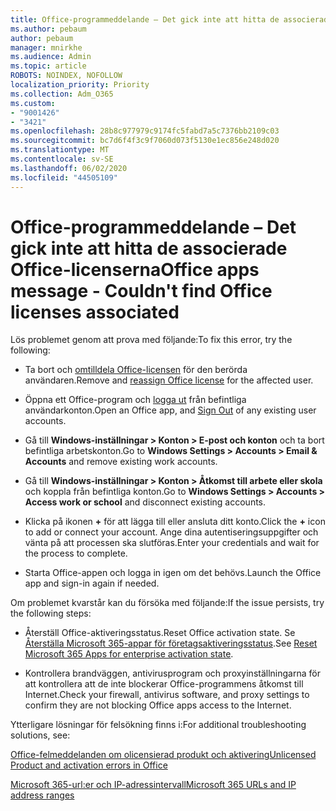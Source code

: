 ```yaml
---
title: Office-programmeddelande – Det gick inte att hitta de associerade Office-licenserna
ms.author: pebaum
author: pebaum
manager: mnirkhe
ms.audience: Admin
ms.topic: article
ROBOTS: NOINDEX, NOFOLLOW
localization_priority: Priority
ms.collection: Adm_O365
ms.custom:
- "9001426"
- "3421"
ms.openlocfilehash: 28b8c977979c9174fc5fabd7a5c7376bb2109c03
ms.sourcegitcommit: bc7d6f4f3c9f7060d073f5130e1ec856e248d020
ms.translationtype: MT
ms.contentlocale: sv-SE
ms.lasthandoff: 06/02/2020
ms.locfileid: "44505109"
---
```

# <a name="office-apps-message---couldnt-find-office-licenses-associated"></a><span data-ttu-id="5cb4d-102">Office-programmeddelande – Det gick inte att hitta de associerade Office-licenserna</span><span class="sxs-lookup"><span data-stu-id="5cb4d-102">Office apps message - Couldn't find Office licenses associated</span></span>

<span data-ttu-id="5cb4d-103">Lös problemet genom att prova med följande:</span><span class="sxs-lookup"><span data-stu-id="5cb4d-103">To fix this error, try the following:</span></span>

- <span data-ttu-id="5cb4d-104">Ta bort och [omtilldela Office-licensen](https://docs.microsoft.com/microsoft-365/admin/manage/assign-licenses-to-users) för den berörda användaren.</span><span class="sxs-lookup"><span data-stu-id="5cb4d-104">Remove and [reassign Office license](https://docs.microsoft.com/microsoft-365/admin/manage/assign-licenses-to-users) for the affected user.</span></span>

- <span data-ttu-id="5cb4d-105">Öppna ett Office-program och [logga ut](https://support.office.com/article/sign-out-of-office-5a20dc11-47e9-4b6f-945d-478cb6d92071) från befintliga användarkonton.</span><span class="sxs-lookup"><span data-stu-id="5cb4d-105">Open an Office app, and [Sign Out](https://support.office.com/article/sign-out-of-office-5a20dc11-47e9-4b6f-945d-478cb6d92071) of any existing user accounts.</span></span>

- <span data-ttu-id="5cb4d-106">Gå till **Windows-inställningar > Konton > E-post och konton** och ta bort befintliga arbetskonton.</span><span class="sxs-lookup"><span data-stu-id="5cb4d-106">Go to **Windows Settings > Accounts > Email & Accounts** and remove existing work accounts.</span></span>

- <span data-ttu-id="5cb4d-107">Gå till **Windows-inställningar > Konton > Åtkomst till arbete eller skola** och koppla från befintliga konton.</span><span class="sxs-lookup"><span data-stu-id="5cb4d-107">Go to **Windows Settings > Accounts > Access work or school** and disconnect existing accounts.</span></span>

- <span data-ttu-id="5cb4d-108">Klicka på ikonen **+** för att lägga till eller ansluta ditt konto.</span><span class="sxs-lookup"><span data-stu-id="5cb4d-108">Click the **+** icon to add or connect your account.</span></span> <span data-ttu-id="5cb4d-109">Ange dina autentiseringsuppgifter och vänta på att processen ska slutföras.</span><span class="sxs-lookup"><span data-stu-id="5cb4d-109">Enter your credentials and wait for the process to complete.</span></span>

- <span data-ttu-id="5cb4d-110">Starta Office-appen och logga in igen om det behövs.</span><span class="sxs-lookup"><span data-stu-id="5cb4d-110">Launch the Office app and sign-in again if needed.</span></span>

<span data-ttu-id="5cb4d-111">Om problemet kvarstår kan du försöka med följande:</span><span class="sxs-lookup"><span data-stu-id="5cb4d-111">If the issue persists, try the following steps:</span></span>

- <span data-ttu-id="5cb4d-112">Återställ Office-aktiveringsstatus.</span><span class="sxs-lookup"><span data-stu-id="5cb4d-112">Reset Office activation state.</span></span> <span data-ttu-id="5cb4d-113">Se [Återställa Microsoft 365-appar för företagsaktiveringsstatus](https://docs.microsoft.com/office365/troubleshoot/activation/reset-office-365-proplus-activation-state).</span><span class="sxs-lookup"><span data-stu-id="5cb4d-113">See [Reset Microsoft 365 Apps for enterprise activation state](https://docs.microsoft.com/office365/troubleshoot/activation/reset-office-365-proplus-activation-state).</span></span>

- <span data-ttu-id="5cb4d-114">Kontrollera brandväggen, antivirusprogram och proxyinställningarna för att kontrollera att de inte blockerar Office-programmens åtkomst till Internet.</span><span class="sxs-lookup"><span data-stu-id="5cb4d-114">Check your firewall, antivirus software, and proxy settings to confirm they are not blocking Office apps access to the Internet.</span></span> 

<span data-ttu-id="5cb4d-115">Ytterligare lösningar för felsökning finns i:</span><span class="sxs-lookup"><span data-stu-id="5cb4d-115">For additional troubleshooting solutions, see:</span></span>

[<span data-ttu-id="5cb4d-116">Office-felmeddelanden om olicensierad produkt och aktivering</span><span class="sxs-lookup"><span data-stu-id="5cb4d-116">Unlicensed Product and activation errors in Office</span></span>](https://support.office.com/Article/0d23d3c0-c19c-4b2f-9845-5344fedc4380?wt.mc_id=Alchemy_ClientDIA)

[<span data-ttu-id="5cb4d-117">Microsoft 365-url:er och IP-adressintervall</span><span class="sxs-lookup"><span data-stu-id="5cb4d-117">Microsoft 365 URLs and IP address ranges</span></span>](https://docs.microsoft.com/office365/enterprise/urls-and-ip-address-ranges)
